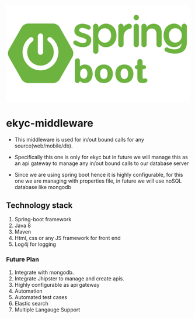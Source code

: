 ![Image of framework](https://github.com/khan-faizan/ekyc-middleware/blob/master/spring-boot.png)

# ekyc-middleware

* This middleware is used for in/out bound calls for any source(web/mobile/db).

* Specifically this one is only for ekyc but in future we will manage this as an api gateway to manage any in/out bound calls to our database server

* Since we are using spring boot hence it is highly configurable, for this one we are managing with properties file, in future we will use noSQL database like mongodb



## Technology stack

1. Spring-boot framework
2. Java 8
3. Maven
4. Html, css or any JS framework for front end
5. Log4j for logging

### Future Plan

1. Integrate with mongodb.
2. Integrate Jhipster to manage and create apis.
3. Highly configurable as api gateway
4. Automation
5. Automated test cases
6. Elastic search
7. Multiple Langauge Support
